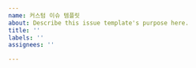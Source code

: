 ```yaml
---
name: 커스텀 이슈 템플릿
about: Describe this issue template's purpose here.
title: ''
labels: ''
assignees: ''

---
```



